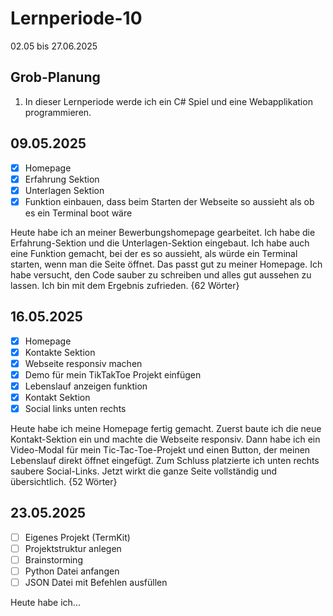 # Lernperiode-10

02.05 bis 27.06.2025

## Grob-Planung

1. In dieser Lernperiode werde ich ein C# Spiel und eine Webapplikation programmieren.

## 09.05.2025

- [x] Homepage
- [x] Erfahrung Sektion
- [x] Unterlagen Sektion
- [x] Funktion einbauen, dass beim Starten der Webseite so aussieht als ob es ein Terminal boot wäre

Heute habe ich an meiner Bewerbungshomepage gearbeitet. Ich habe die Erfahrung-Sektion und die Unterlagen-Sektion eingebaut. Ich habe auch eine Funktion gemacht, bei der es so aussieht, als würde ein Terminal starten, wenn man die Seite öffnet. Das passt gut zu meiner Homepage. Ich habe versucht, den Code sauber zu schreiben und alles gut aussehen zu lassen. Ich bin mit dem Ergebnis zufrieden. {62 Wörter}

## 16.05.2025

- [x] Homepage
- [x] Kontakte Sektion
- [x] Webseite responsiv machen
- [x] Demo für mein TikTakToe Projekt einfügen
- [x] Lebenslauf anzeigen funktion
- [x] Kontakt Sektion
- [x] Social links unten rechts

Heute habe ich meine Homepage fertig gemacht. Zuerst baute ich die neue Kontakt-Sektion ein und machte die Webseite responsiv. Dann habe ich ein Video-Modal für mein Tic-Tac-Toe-Projekt und einen Button, der meinen Lebenslauf direkt öffnet eingefügt. Zum Schluss platzierte ich unten rechts saubere Social-Links. Jetzt wirkt die ganze Seite vollständig und übersichtlich. {52 Wörter}

## 23.05.2025

- [ ] Eigenes Projekt (TermKit)
- [ ] Projektstruktur anlegen
- [ ] Brainstorming
- [ ] Python Datei anfangen
- [ ] JSON Datei mit Befehlen ausfüllen

Heute habe ich...
